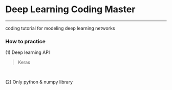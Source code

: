 # Deep Learning Coding Master 
*** 
coding tutorial for modeling deep learning networks 


### How to practice 
(1) Deep learning API
> Keras 

<br/>

(2) Only python & numpy library 


